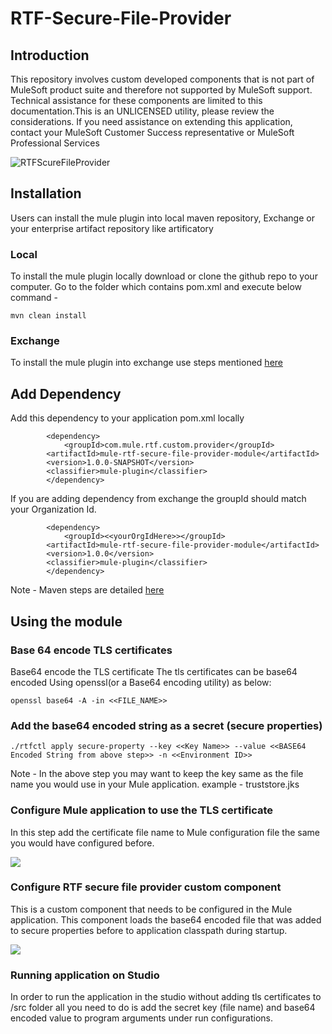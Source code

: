 # RTF-Secure-File-Provider

## Introduction
This repository involves custom developed components that is not part of MuleSoft product suite and therefore not supported by MuleSoft support. Technical assistance for these components are limited to this documentation.This is an UNLICENSED utility, please review the considerations. If you need assistance on extending this application, contact your MuleSoft Customer Success representative or MuleSoft Professional Services

![RTFScureFileProvider](https://user-images.githubusercontent.com/36458155/132572021-17adc5be-21e0-4146-8f04-bf5b71500bd6.jpeg)


## Installation
Users can install the mule plugin into local maven repository, Exchange or your enterprise artifact repository like artificatory

### Local
To install the mule plugin locally download or clone the github repo to your computer.
Go to the folder which contains pom.xml and execute below command - 
```
mvn clean install
```

### Exchange
To install the mule plugin into exchange use steps mentioned [here](https://docs.mulesoft.com/exchange/to-publish-assets-maven)

## Add Dependency
Add this dependency to your application pom.xml locally

```
        <dependency>
        	<groupId>com.mule.rtf.custom.provider</groupId>
		<artifactId>mule-rtf-secure-file-provider-module</artifactId>
		<version>1.0.0-SNAPSHOT</version>
		<classifier>mule-plugin</classifier>
        </dependency>

```

If you are adding dependency from exchange the groupId should match your Organization Id.

```
        <dependency>
        	<groupId><<yourOrgIdHere>></groupId>
		<artifactId>mule-rtf-secure-file-provider-module</artifactId>
		<version>1.0.0</version>
		<classifier>mule-plugin</classifier>
        </dependency>

```
Note - Maven steps are detailed [here](https://docs.mulesoft.com/mule-runtime/4.3/maven-reference)

## Using the module

### Base 64 encode TLS certificates

Base64 encode the TLS certificate
The tls certificates can be base64 encoded Using openssl(or a Base64 encoding utility) as below:

```
openssl base64 -A -in <<FILE_NAME>>
```

### Add the base64 encoded string as a secret (secure properties)

```
./rtfctl apply secure-property --key <<Key Name>> --value <<BASE64 Encoded String from above step>> -n <<Environment ID>>
```

Note - In the above step you may want to keep the key same as the file name you would use in your Mule application.
example - truststore.jks

### Configure Mule application to use the TLS certificate
In this step add the certificate file name to Mule configuration file the same you would have configured before.

![](https://user-images.githubusercontent.com/36458155/139069738-f61154fc-89b5-481f-9797-e77a53becf74.png)

### Configure RTF secure file provider custom component
This is a custom component that needs to be configured in the Mule application. This component loads the base64 encoded file that was added to secure properties before to application classpath during startup.

![](https://user-images.githubusercontent.com/36458155/139069760-eae019b9-e7e8-4d6d-b4e5-b04b9d2786cf.png)


### Running application on Studio
In order to run the application in the studio without adding tls certificates to /src folder all you need to do is add the secret key (file name) and base64 encoded value to program arguments under run configurations.


